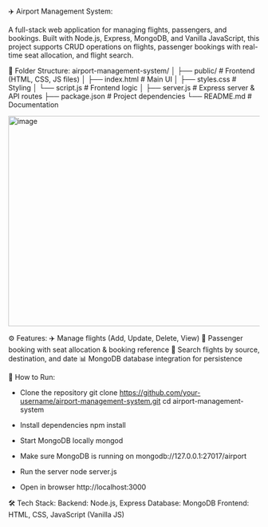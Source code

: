 ✈️ Airport Management System:

A full-stack web application for managing flights, passengers, and bookings. Built with Node.js, Express, MongoDB, and Vanilla JavaScript, this project supports CRUD operations on flights, passenger bookings with real-time seat allocation, and flight search.

📂 Folder Structure:
airport-management-system/
│
├── public/                # Frontend (HTML, CSS, JS files)
│   ├── index.html         # Main UI
│   ├── styles.css         # Styling
│   └── script.js          # Frontend logic
│
├── server.js              # Express server & API routes
├── package.json           # Project dependencies
└── README.md              # Documentation

<img width="826" height="421" alt="image" src="https://github.com/user-attachments/assets/120deb54-ef3b-4b56-8ea5-0b8dcecfde70" />


⚙️ Features:
✈️ Manage flights (Add, Update, Delete, View)
👥 Passenger booking with seat allocation & booking reference
🔎 Search flights by source, destination, and date
📊 MongoDB database integration for persistence

🚀 How to Run:
- Clone the repository
git clone https://github.com/your-username/airport-management-system.git
cd airport-management-system

- Install dependencies
npm install

- Start MongoDB locally
mongod

- Make sure MongoDB is running on mongodb://127.0.0.1:27017/airport
- Run the server
node server.js

- Open in browser
http://localhost:3000

🛠️ Tech Stack:
Backend: Node.js, Express
Database: MongoDB
Frontend: HTML, CSS, JavaScript (Vanilla JS)
